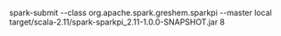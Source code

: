 spark-submit --class   org.apache.spark.greshem.sparkpi  --master  local   target/scala-2.11/spark-sparkpi_2.11-1.0.0-SNAPSHOT.jar    8






